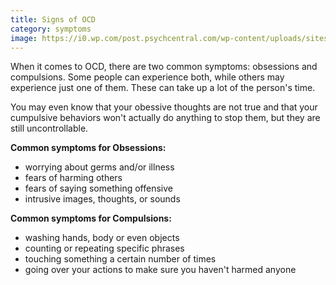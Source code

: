 ```yaml
---
title: Signs of OCD
category: symptoms
image: https://i0.wp.com/post.psychcentral.com/wp-content/uploads/sites/4/2022/09/394401-obsessive-compulsive-disorder-cycle-body-1296x1330-1-998x1024.jpg?w=1155&h=2793
---
```

When it comes to OCD, there are two common symptoms: obsessions and compulsions. Some people
can experience both, while others may experience just one of them. These can take up a lot of the person's time.

You may even know that your obessive thoughts are not true and that your cumpulsive behaviors won't 
actually do anything to stop them, but they are still uncontrollable.

**Common symptoms for Obsessions:**
* worrying about germs and/or illness
* fears of harming others
* fears of saying something offensive
* intrusive images, thoughts, or sounds

**Common symptoms for Compulsions:**
* washing hands, body or even objects
* counting or repeating specific phrases
* touching something a certain number of times
* going over your actions to make sure you haven't harmed anyone